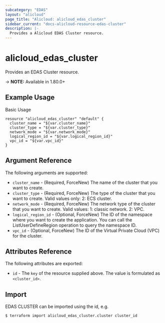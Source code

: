 ```yaml
---
subcategory: "EDAS"
layout: "alicloud"
page_title: "Alicloud: alicloud_edas_cluster"
sidebar_current: "docs-alicloud-resource-edas-cluster"
description: |-
  Provides a Alicloud EDAS Cluster resource.
---
```


# alicloud\_edas\_cluster

Provides an EDAS Cluster resource.

-> **NOTE:** Available in 1.80.0+

## Example Usage

Basic Usage

```
resource "alicloud_edas_cluster" "default" {
  cluster_name = "${var.cluster_name}"
  cluster_type = "${var.cluster_type}"
  network_mode = "${var.network_mode}"
  logical_region_id = "${var.logical_region_id}"
  vpc_id = "${var.vpc_id}"
}

```

## Argument Reference

The following arguments are supported:

* `cluster_name` - (Required, ForceNew) The name of the cluster that you want to create.
* `cluster_type` - (Required, ForceNew) The type of the cluster that you want to create. Valid values only: 2: ECS cluster.
* `network_mode` - (Required, ForceNew) The network type of the cluster that you want to create. Valid values: 1: classic network. 2: VPC.
* `logical_region_id` - (Optional, ForceNew) The ID of the namespace where you want to create the application. You can call the ListUserDefineRegion operation to query the namespace ID.
* `vpc_id` - (Optional, ForceNew) The ID of the Virtual Private Cloud (VPC) for the cluster.

## Attributes Reference

The following attributes are exported:

* `id` - The `key` of the resource supplied above. The value is formulated as `<cluster_id>`.

## Import

EDAS CLUSTER can be imported using the id, e.g.

```
$ terraform import alicloud_edas_cluster.cluster cluster_id
```
